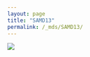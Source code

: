 ```yaml
---
layout: page
title: "SAMD13"
permalink: /_mds/SAMD13/
---
```


![](../../algns0/N15_5HSAA094053_aln_report.png?raw=true)
